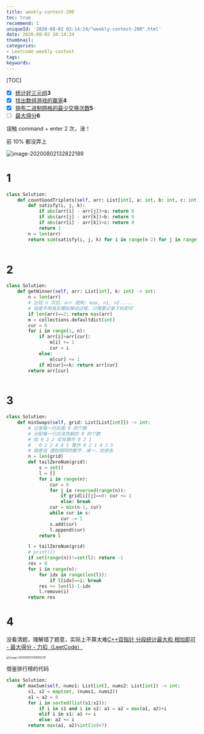 ```yaml
---
title: weekly-contest-200
toc: true
recommend: 1
uniqueId: '2020-08-02 02:14:24/"weekly-contest-200".html'
date: 2020-08-02 10:14:24
thumbnail:
categories:
- Leetcode weekly contest
tags:
keywords:
---
```


[TOC]



- [x] [统计好三元组](https://leetcode-cn.com/problems/count-good-triplets/)**3**
- [x] [找出数组游戏的赢家](https://leetcode-cn.com/problems/find-the-winner-of-an-array-game/)**4**
- [x] [排布二进制网格的最少交换次数](https://leetcode-cn.com/problems/minimum-swaps-to-arrange-a-binary-grid/)**5**
- [ ] [最大得分](https://leetcode-cn.com/problems/get-the-maximum-score/)**6**

误触 command + enter 2 次，淦！

前 10% 都没弄上

![image-20200802132822189](https://i.loli.net/2020/08/02/VpT8KPrOoAkqc2E.png)

<!--more-->



# 1

```python
class Solution:
    def countGoodTriplets(self, arr: List[int], a: int, b: int, c: int) -> int:
        def satisfy(i, j, k):
            if abs(arr[i] - arr[j])>a: return 0
            if abs(arr[j] - arr[k])>b: return 0
            if abs(arr[i] - arr[k])>c: return 0
            return 1
        n = len(arr)
        return sum(satisfy(i, j, k) for i in range(n-2) for j in range(i+1, n-1) for k in range(j+1, n))
        
```

# 2

```python
class Solution:
    def getWinner(self, arr: List[int], k: int) -> int:
        n = len(arr)
        # 比较 n 次后，arr 结构: max, n1, n2..... 
        # 但是不用真实模拟移动过程，只需要记录下标即可
        if len(arr)==2: return max(arr)
        m = collections.defaultdict(int)
        cur = 0
        for i in range(1, n):
            if arr[i]>arr[cur]:
                m[i] += 1
                cur = i
            else:
                m[cur] += 1
            if m[cur]==k: return arr[cur]
        return arr[cur]
        
```


# 3

```python
class Solution:
    def minSwaps(self, grid: List[List[int]]) -> int:
        # 记录每一行后面 0 的个数
        # 分配每一行应该贡献的 0 的个数
        # 如 0 2 2 实际算作 0 2 1
        #   0 2 2 4 4 5 算作 0 2 1 4 3 5
        # 就是说 遇到相同的数字，减一，加进去
        n = len(grid)
        def tailZeroNum(grid):
            s = set()
            l = []
            for i in range(n):
                cur = 0
                for j in reversed(range(n)):
                    if grid[i][j]==0: cur += 1
                    else: break
                cur = min(n-1, cur)
                while cur in s:
                    cur -= 1
                s.add(cur)
                l.append(cur)
            return l

        l = tailZeroNum(grid)
        # print(l)
        if set(range(n))!=set(l): return -1
        res = 0
        for i in range(n):
            for idx in range(len(l)):
                if l[idx]==i: break
            res += len(l)-1-idx
            l.remove(i)
        return res
```

# 4

没看清题，理解错了题意，实际上不算太难[C++双指针 分段统计最大和 相加即可 - 最大得分 - 力扣（LeetCode）](https://leetcode-cn.com/problems/get-the-maximum-score/solution/cshuang-zhi-zhen-fen-duan-tong-ji-zui-da-he-xiang-/)

<img src="https://i.loli.net/2020/08/02/TpVlkxoeftSFW6P.png" alt="image-20200802135845039" style="zoom:50%;" />

借鉴排行榜的代码



```python
class Solution:
    def maxSum(self, nums1: List[int], nums2: List[int]) -> int:
        s1, s2 = map(set, (nums1, nums2))
        a1 = a2 = 0
        for i in sorted(list(s1|s2)):
            if i in s1 and i in s2: a1 = a2 = max(a1, a2)+i
            elif i in s1: a1 += i
            else: a2 += i
        return max(a1, a2)%int(1e9+7)
```


